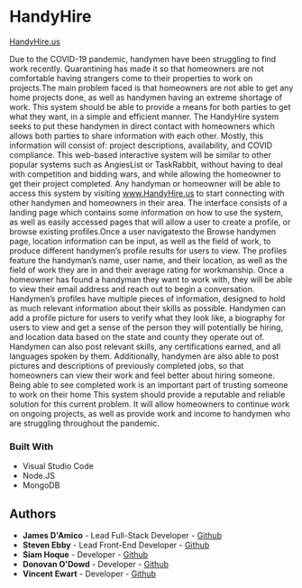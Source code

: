 # HandyHire

[HandyHire.us](https://handyhire.us)

Due to the COVID-19 pandemic, handymen have been struggling to find work recently. Quarantining has made it so that homeowners are not comfortable having strangers come to their properties to work on projects.The main problem faced is that homeowners are not able to get any home projects done, as well as handymen having an extreme shortage of work. This system should be able to provide a means for both parties to get what they want, in a simple and efficient manner.
The HandyHire system seeks to put these handymen in direct contact with homeowners which allows both parties to share information with each other. Mostly, this information will consist of: project descriptions, availability, and COVID compliance. This web-based interactive system will be similar to other popular systems such as AngiesList or TaskRabbit, without having to deal with competition and bidding wars, and while allowing the homeowner to get their project completed. Any handyman or homeowner will be able to access this system by visiting www.HandyHire.us to start connecting with other handymen and homeowners in their area.
The interface consists of a landing page which contains some information on how to use the system, as well as easily accessed pages that will allow a user to create a profile, or browse existing profiles.Once a user navigatesto the Browse handymen page, location information can be input, as well as the field of work, to produce different handymen’s profile results for users to view. The profiles feature the handyman’s name, user name, and their location, as well as the field of work they are in and their average rating for workmanship. Once a homeowner has found a handyman they want to work with, they will be able to view their email address and reach out to begin a conversation. 
Handymen’s profiles have multiple pieces of information, designed to hold as much relevant information about their skills as possible. Handymen can add a profile picture for users to verify what they look like, a biography for users to view and get a sense of the person they will potentially be hiring, and location data based on the state and county they operate out of. Handymen can also post relevant skills, any certifications earned, and all languages spoken by them. Additionally, handymen are also able to post pictures and descriptions of previously completed jobs, so that homeowners can view their work and feel better about hiring someone. Being able to see completed work is an important part of trusting someone to work on their home
This system should provide a reputable and reliable solution for this current problem. It will allow homeowners to continue work on ongoing projects, as well as provide work and income to handymen who are struggling throughout the pandemic. 


### Built With
- Visual Studio Code
- Node.JS
- MongoDB

## Authors
- **James D'Amico** - Lead Full-Stack Developer - [Github](https://github.com/JamesDamico)
- **Steven Ebby** - Lead Front-End Developer - [Github](https://github.com/ebbys10)
- **Siam Hoque** - Developer - [Github](https://github.com/Siamuel1)
- **Donovan O'Dowd** - Developer - [Github](https://github.com/Donovan-27)
- **Vincent Ewart** - Developer - [Github](https://github.com/Vinrox723)


